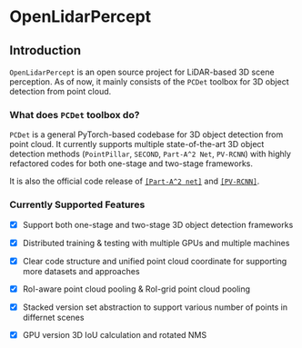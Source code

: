 # OpenLidarPercept 

## Introduction
`OpenLidarPercept` is an open source project for LiDAR-based 3D scene perception. 
As of now, it mainly consists of the `PCDet` toolbox for 3D object detection from point cloud.  


### What does `PCDet` toolbox do?

`PCDet` is a general PyTorch-based codebase for 3D object detection from point cloud. 
It currently supports multiple state-of-the-art 3D object detection methods (`PointPillar`, `SECOND`, `Part-A^2 Net`, `PV-RCNN`) with highly refactored codes for both one-stage and two-stage frameworks.

It is also the official code release of [`[Part-A^2 net]`](https://arxiv.org/abs/1907.03670) and [`[PV-RCNN]`](https://arxiv.org/abs/1912.13192). 


### Currently Supported Features
- [x] Support both one-stage and two-stage 3D object detection frameworks
- [x] Distributed training & testing with multiple GPUs and multiple machines
- [x] Clear code structure and unified point cloud coordinate for supporting more datasets and approaches
- [x] RoI-aware point cloud pooling & RoI-grid point cloud pooling
- [x] Stacked version set abstraction to support various number of points in differnet scenes
- [x] GPU version 3D IoU calculation and rotated NMS 

